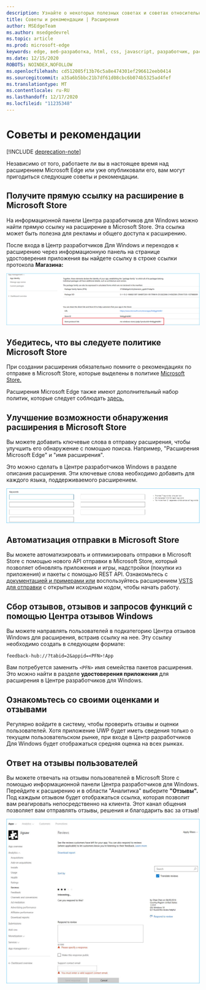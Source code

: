 ```yaml
---
description: Узнайте о некоторых полезных советах и советах относительно расширений Microsoft Edge
title: Советы и рекомендации | Расширения
author: MSEdgeTeam
ms.author: msedgedevrel
ms.topic: article
ms.prod: microsoft-edge
keywords: edge, веб-разработка, html, css, javascript, разработчик, расширения
ms.date: 12/15/2020
ROBOTS: NOINDEX,NOFOLLOW
ms.openlocfilehash: cd512085f13b76c5a8e474301ef296612eeb0414
ms.sourcegitcommit: a35a6b5bbc21b7df61d08cbc6b074b5325ad4fef
ms.translationtype: MT
ms.contentlocale: ru-RU
ms.lasthandoff: 12/17/2020
ms.locfileid: "11235348"
---
```

# Советы и рекомендации  

[!INCLUDE [deprecation-note](includes/deprecation-note.md)]  

Независимо от того, работаете ли вы в настоящее время над расширением Microsoft Edge или уже опубликовали его, вам могут пригодиться следующие советы и рекомендации.

## Получите прямую ссылку на расширение в Microsoft Store

На информационной панели Центра разработчиков для Windows можно найти прямую ссылку на расширение в Microsoft Store. Эта ссылка может быть полезна для рекламы и общего доступа к расширению.

После входа в Центр разработчиков Для Windows и переходов к расширению через информационную панель на странице удостоверения приложения вы найдете ссылку в строке ссылки протокола **Магазина:**

![ссылка на протокол store](./media/store-link.png)
 
## Убедитесь, что вы следуете политике Microsoft Store

При создании расширения обязательно помните о рекомендациях по отправке в Microsoft Store, которые выделены в политике [Microsoft Store.](https://msdn.microsoft.com/library/windows/apps/dn764944.aspx) 
 
Расширения Microsoft Edge также имеют дополнительный набор политик, которые следует соблюдать [здесь.](https://msdn.microsoft.com/library/windows/apps/dn764944.aspx#pol_10_12)

## Улучшение возможности обнаружения расширения в Microsoft Store

Вы можете добавить ключевые слова в отправку расширения, чтобы улучшить его обнаружение с помощью поиска. Например, "Расширения Microsoft Edge" и "имя расширения". 

Это можно сделать в Центре разработчиков Windows в разделе описания расширения. Эти ключевые слова необходимо добавить для каждого языка, поддерживаемого расширением.

![Отправка ответа на отзыв — ключевые слова](./media/keywords.png)

## Автоматизация отправки в Microsoft Store

Вы можете автоматизировать и оптимизировать отправки в Microsoft Store с помощью нового API отправки в Microsoft Store, который позволяет обновлять приложения и игры, надстройки (покупки из приложения) и пакеты с помощью REST API. Ознакомьтесь с [документацией и примерами или](https://docs.microsoft.com/windows/uwp/monetize/create-and-manage-submissions-using-windows-store-services) воспользуйтесь расширением [VSTS для отправки](https://github.com/Microsoft/windows-dev-center-vsts-extension) с открытым исходным кодом, чтобы начать работу.

## Сбор отзывов, отзывов и запросов функций с помощью Центра отзывов Windows

Вы можете направлять пользователей в подкатегорию Центра отзывов Windows для расширения, встраив ссылку на нее. Эту ссылку необходимо создать в следующем формате: 

```text
feedback-hub://?tabid=2&appid=<PFN>!App
```  

Вам потребуется заменить `<PFN>` имя семейства пакетов расширения. Это можно найти в разделе **удостоверения приложения** для расширения в Центре разработчиков для Windows.

## Ознакомьтесь со своими оценками и отзывами

Регулярно войдите в систему, чтобы проверить отзывы и оценки пользователей. Хотя приложение UWP будет иметь сведения только о текущем пользовательском рынке, при входе в Центр разработчиков Для Windows будет отображаться средняя оценка на всех рынках.

## Ответ на отзывы пользователей

Вы можете отвечать на отзывы пользователей в Microsoft Store с помощью информационной панели Центра разработчиков для Windows. Перейдите к расширению и в области "Аналитика" выберите **"Отзывы".** Под каждым отзывом будет отображаться ссылка, которая позволит вам реагировать непосредственно на клиента. Этот канал общения позволяет вам отправлять отзывы, решения и благодарить вас за отзыв!

![Отправка ответа на отзыв](./media/reviews.png)
